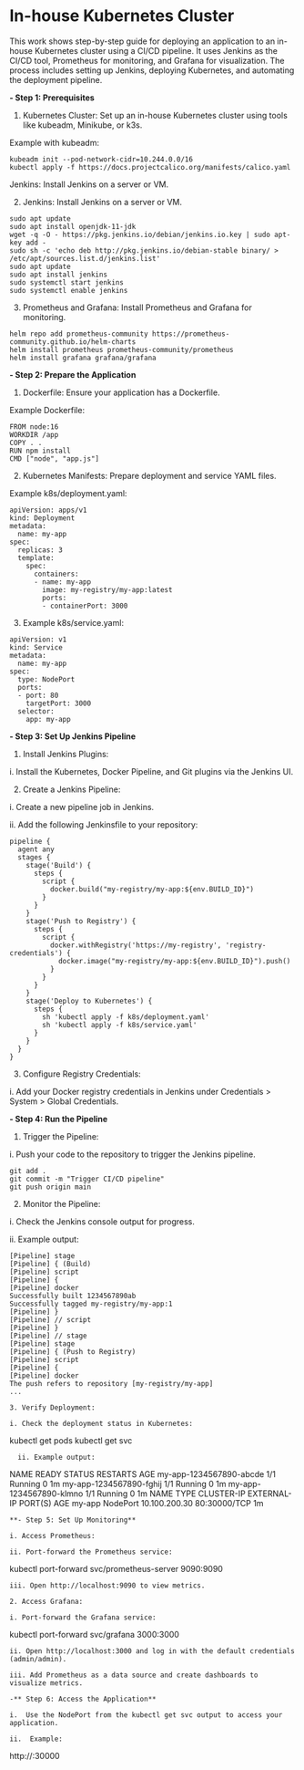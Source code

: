 # In-house Kubernetes Cluster 

This work shows step-by-step guide for deploying an application to an in-house Kubernetes cluster using a CI/CD pipeline. 
It uses Jenkins as the CI/CD tool, Prometheus for monitoring, and Grafana for visualization. 
The process includes setting up Jenkins, deploying Kubernetes, and automating the deployment pipeline.

**- Step 1: Prerequisites**
1. Kubernetes Cluster: Set up an in-house Kubernetes cluster using tools like kubeadm, Minikube, or k3s.

 Example with kubeadm:

```
kubeadm init --pod-network-cidr=10.244.0.0/16
kubectl apply -f https://docs.projectcalico.org/manifests/calico.yaml
```
Jenkins: Install Jenkins on a server or VM.

2. Jenkins: Install Jenkins on a server or VM.

 ```
sudo apt update
sudo apt install openjdk-11-jdk
wget -q -O - https://pkg.jenkins.io/debian/jenkins.io.key | sudo apt-key add -
sudo sh -c 'echo deb http://pkg.jenkins.io/debian-stable binary/ > /etc/apt/sources.list.d/jenkins.list'
sudo apt update
sudo apt install jenkins
sudo systemctl start jenkins
sudo systemctl enable jenkins

  ```

3. Prometheus and Grafana: Install Prometheus and Grafana for monitoring.

```
helm repo add prometheus-community https://prometheus-community.github.io/helm-charts
helm install prometheus prometheus-community/prometheus
helm install grafana grafana/grafana
```


**- Step 2: Prepare the Application**

1. Dockerfile: Ensure your application has a Dockerfile.

Example Dockerfile:

```
FROM node:16
WORKDIR /app
COPY . .
RUN npm install
CMD ["node", "app.js"]
```

2. Kubernetes Manifests: Prepare deployment and service YAML files.

Example k8s/deployment.yaml:

```
apiVersion: apps/v1
kind: Deployment
metadata:
  name: my-app
spec:
  replicas: 3
  template:
    spec:
      containers:
      - name: my-app
        image: my-registry/my-app:latest
        ports:
        - containerPort: 3000
```

3. Example k8s/service.yaml:

```
apiVersion: v1
kind: Service
metadata:
  name: my-app
spec:
  type: NodePort
  ports:
  - port: 80
    targetPort: 3000
  selector:
    app: my-app
```

**- Step 3: Set Up Jenkins Pipeline**
1. Install Jenkins Plugins:

i. Install the Kubernetes, Docker Pipeline, and Git plugins via the Jenkins UI.

2. Create a Jenkins Pipeline:

i. Create a new pipeline job in Jenkins.

ii. Add the following Jenkinsfile to your repository:

```
pipeline {
  agent any
  stages {
    stage('Build') {
      steps {
        script {
          docker.build("my-registry/my-app:${env.BUILD_ID}")
        }
      }
    }
    stage('Push to Registry') {
      steps {
        script {
          docker.withRegistry('https://my-registry', 'registry-credentials') {
            docker.image("my-registry/my-app:${env.BUILD_ID}").push()
          }
        }
      }
    }
    stage('Deploy to Kubernetes') {
      steps {
        sh 'kubectl apply -f k8s/deployment.yaml'
        sh 'kubectl apply -f k8s/service.yaml'
      }
    }
  }
}
```

3. Configure Registry Credentials:

i. Add your Docker registry credentials in Jenkins under Credentials > System > Global Credentials.


**- Step 4: Run the Pipeline**

1. Trigger the Pipeline:

i. Push your code to the repository to trigger the Jenkins pipeline.

```
git add .
git commit -m "Trigger CI/CD pipeline"
git push origin main

```

2. Monitor the Pipeline:

i. Check the Jenkins console output for progress.

ii. Example output:

```
[Pipeline] stage
[Pipeline] { (Build)
[Pipeline] script
[Pipeline] {
[Pipeline] docker
Successfully built 1234567890ab
Successfully tagged my-registry/my-app:1
[Pipeline] }
[Pipeline] // script
[Pipeline] }
[Pipeline] // stage
[Pipeline] stage
[Pipeline] { (Push to Registry)
[Pipeline] script
[Pipeline] {
[Pipeline] docker
The push refers to repository [my-registry/my-app]
...

3. Verify Deployment:

i. Check the deployment status in Kubernetes:

```
kubectl get pods
kubectl get svc
```
  ii. Example output:

```
NAME                      READY   STATUS    RESTARTS   AGE
my-app-1234567890-abcde   1/1     Running   0          1m
my-app-1234567890-fghij   1/1     Running   0          1m
my-app-1234567890-klmno   1/1     Running   0          1m
NAME         TYPE        CLUSTER-IP      EXTERNAL-IP   PORT(S)        AGE
my-app       NodePort    10.100.200.30   <none>        80:30000/TCP   1m
```
**- Step 5: Set Up Monitoring** 

i. Access Prometheus:

ii. Port-forward the Prometheus service:

```
kubectl port-forward svc/prometheus-server 9090:9090
```
iii. Open http://localhost:9090 to view metrics.

2. Access Grafana:

i. Port-forward the Grafana service:

```

kubectl port-forward svc/grafana 3000:3000

```
ii. Open http://localhost:3000 and log in with the default credentials (admin/admin).

iii. Add Prometheus as a data source and create dashboards to visualize metrics.

-** Step 6: Access the Application**

i.  Use the NodePort from the kubectl get svc output to access your application.

ii.  Example:

```
http://<node-ip>:30000

```
